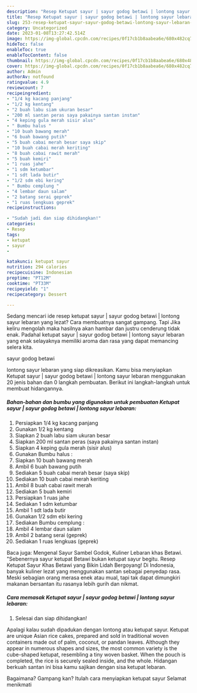 ```yaml
---
description: "Resep Ketupat sayur | sayur godog betawi | lontong sayur lebaran yang Bisa Manjain Lidah, Buat Buka Puasa}"
title: "Resep Ketupat sayur | sayur godog betawi | lontong sayur lebaran yang Bisa Manjain Lidah, Buat Buka Puasa}"
slug: 253-resep-ketupat-sayur-sayur-godog-betawi-lontong-sayur-lebaran-yang-bisa-manjain-lidah-buat-buka-puasa
category: Uncategorized
date: 2023-01-08T13:27:42.514Z
image: https://img-global.cpcdn.com/recipes/0f17cb1b8aabea6e/680x482cq70/ketupat-sayur-sayur-godog-betawi-lontong-sayur-lebaran-foto-resep-utama.jpg
hideToc: false
enableToc: true
enableTocContent: false
thumbnail: https://img-global.cpcdn.com/recipes/0f17cb1b8aabea6e/680x482cq70/ketupat-sayur-sayur-godog-betawi-lontong-sayur-lebaran-foto-resep-utama.jpg
cover: https://img-global.cpcdn.com/recipes/0f17cb1b8aabea6e/680x482cq70/ketupat-sayur-sayur-godog-betawi-lontong-sayur-lebaran-foto-resep-utama.jpg
author: Admin
authorAv: notfound
ratingvalue: 4.9
reviewcount: 7
recipeingredient:
- "1/4 kg kacang panjang"
- "1/2 kg kentang"
- "2 buah labu siam ukuran besar"
- "200 ml santan peras saya pakainya santan instan"
- "4 keping gula merah sisir alus"
- " Bumbu halus "
- "10 buah bawang merah"
- "6 buah bawang putih"
- "5 buah cabai merah besar saya skip"
- "10 buah cabai merah keriting"
- "8 buah cabai rawit merah"
- "5 buah kemiri"
- "1 ruas jahe"
- "1 sdm ketumbar"
- "1 sdt lada butir"
- "1/2 sdm ebi kering"
- " Bumbu cemplung "
- "4 lembar daun salam"
- "2 batang serai geprek"
- "1 ruas lengkuas geprek"
recipeinstructions:

- "Sudah jadi dan siap dihidangkan!"
categories:
- Resep
tags:
- ketupat
- sayur
- 

katakunci: ketupat sayur  
nutrition: 294 calories
recipecuisine: Indonesian
preptime: "PT12M"
cooktime: "PT33M"
recipeyield: "1"
recipecategory: Dessert

---
```



Sedang mencari ide resep ketupat sayur | sayur godog betawi | lontong sayur lebaran yang lezat? Cara membuatnya sangat gampang. Tapi Jika keliru mengolah maka hasilnya akan hambar dan justru cenderung tidak enak. Padahal ketupat sayur | sayur godog betawi | lontong sayur lebaran yang enak selayaknya memiliki aroma dan rasa yang dapat memancing selera kita.

 sayur godog betawi 

 lontong sayur lebaran yang siap dikreasikan. Kamu bisa menyiapkan Ketupat sayur | sayur godog betawi | lontong sayur lebaran menggunakan 20 jenis bahan dan 0 langkah pembuatan. Berikut ini langkah-langkah untuk membuat hidangannya.

<!--inarticleads1-->

##### Bahan-bahan dan bumbu yang digunakan untuk pembuatan Ketupat sayur | sayur godog betawi | lontong sayur lebaran:

1. Persiapkan 1/4 kg kacang panjang
1. Gunakan 1/2 kg kentang
1. Siapkan 2 buah labu siam ukuran besar
1. Siapkan 200 ml santan peras (saya pakainya santan instan)
1. Siapkan 4 keping gula merah (sisir alus)
1. Gunakan  Bumbu halus :
1. Siapkan 10 buah bawang merah
1. Ambil 6 buah bawang putih
1. Sediakan 5 buah cabai merah besar (saya skip)
1. Sediakan 10 buah cabai merah keriting
1. Ambil 8 buah cabai rawit merah
1. Sediakan 5 buah kemiri
1. Persiapkan 1 ruas jahe
1. Sediakan 1 sdm ketumbar
1. Ambil 1 sdt lada butir
1. Gunakan 1/2 sdm ebi kering
1. Sediakan  Bumbu cemplung :
1. Ambil 4 lembar daun salam
1. Ambil 2 batang serai (geprek)
1. Sediakan 1 ruas lengkuas (geprek)


Baca juga: Mengenal Sayur Sambel Godok, Kuliner Lebaran khas Betawi. &#34;Sebenernya sayur ketupat Betawi bukan ketupat sayur begitu. Resep Ketupat Sayur Khas Betawi yang Bikin Lidah Bergoyang! Di Indonesia, banyak kuliner lezat yang menggunakan santan sebagai penyedap rasa. Meski sebagian orang merasa enek atau mual, tapi tak dapat dimungkiri makanan bersantan itu rasanya lebih gurih dan nikmat. 

<!--inarticleads2-->

##### Cara memasak Ketupat sayur | sayur godog betawi | lontong sayur lebaran:


1. Selesai dan siap dihidangkan!

Apalagi kalau sudah dipadukan dengan lontong atau ketupat sayur. Ketupat are unique Asian rice cakes, prepared and sold in traditional woven containers made out of palm, coconut, or pandan leaves. Although they appear in numerous shapes and sizes, the most common variety is the cube-shaped ketupat, resembling a tiny woven basket. When the pouch is completed, the rice is securely sealed inside, and the whole. Hidangan berkuah santan ini bisa kamu sajikan dengan sisa ketupat lebaran. 

Bagaimana? Gampang kan? Itulah cara menyiapkan ketupat sayur  Selamat menikmati
